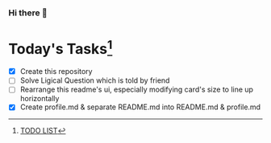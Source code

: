 ### Hi there 👋

# Today's Tasks[^1]

[^1]: [TODO LIST](index.md)

- [x] Create this repository
- [ ] Solve Ligical Question which is told by friend
- [ ] Rearrange this readme's ui, especially modifying card's size to line up horizontally
- [x] Create profile.md & separate README.md into README.md & profile.md
